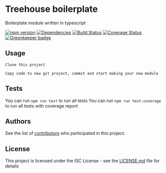 # Treehouse boilerplate

Boilerplate module written in typescript

[![npm version](https://badge.fury.io/js/tree-house-boilerplate.svg)](https://badge.fury.io/js/tree-house-boilerplate)
[![Dependencies](https://david-dm.org/icapps/tree-house-boilerplate.svg)](https://david-dm.org/icapps/tree-house-boilerplate.svg)
[![Build Status](https://travis-ci.org/icapps/tree-house-boilerplate.svg?branch=master)](https://travis-ci.org/icapps/tree-house-boilerplate)
[![Coverage Status](https://coveralls.io/repos/github/icapps/tree-house-boilerplate/badge.svg)](https://coveralls.io/github/icapps/tree-house-boilerplate) [![Greenkeeper badge](https://badges.greenkeeper.io/icapps/tree-house-communication.svg)](https://greenkeeper.io/)

## Usage

```shell
Clone this project
```

```shell
Copy code to new git project, commit and start making your new module
```

## Tests

  You can run `npm run test` to run all tests
  You can run `npm run test:coverage` to run all tests with coverage report

## Authors

See the list of [contributors](https://github.com/icapps/tree-house-boilerplate/contributors) who participated in this project.

## License

This project is licensed under the ISC License - see the [LICENSE.md](LICENSE.md) file for details
